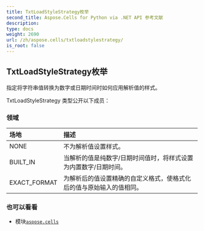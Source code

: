 ```yaml
---
title: TxtLoadStyleStrategy枚举
second_title: Aspose.Cells for Python via .NET API 参考文献
description:
type: docs
weight: 2690
url: /zh/aspose.cells/txtloadstylestrategy/
is_root: false
---
```

## TxtLoadStyleStrategy枚举
指定将字符串值转换为数字或日期时间时如何应用解析值的样式。



TxtLoadStyleStrategy 类型公开以下成员：

### 领域
|场地|描述|
| :- | :- |
| NONE |不为解析值设置样式。|
| BUILT_IN |当解析的值是纯数字/日期时间值时，将样式设置为内置数字/日期时间。|
| EXACT_FORMAT |为解析后的值设置精确的自定义格式，使格式化后的值与原始输入的值相同。|



### 也可以看看
* 模块[`aspose.cells`](..)
